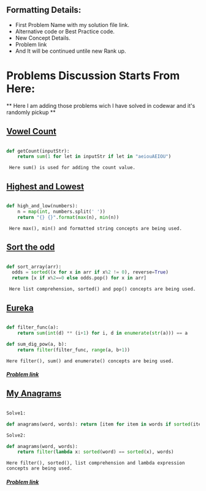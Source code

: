 ## Formatting Details:

- First Problem Name with my solution file link.
- Alternative code or Best Practice code.
- New Concept Details.
- Problem link
- And It will be continued untile new Rank up.

# Problems Discussion Starts From Here:
** Here I am adding those problems wich I have solved in codewar and it's randomly pickup **

## [Vowel Count](https://github.com/samiulislamponik/codewar/blob/master/7kyu/vowel_count.py " Problem-1 ")

``` python

def getCount(inputStr):
    return sum(1 for let in inputStr if let in "aeiouAEIOU")

```

` Here sum() is used for adding the count value.`


## [Highest and Lowest](https://github.com/samiulislamponik/codewar/blob/master/7kyu/highest_and_lowest.py " Problem-2 ")

```python

def high_and_low(numbers):
    n = map(int, numbers.split(' '))
    return "{} {}".format(max(n), min(n))

```

` Here max(), min() and formatted string concepts are being used.`


## [Sort the odd](https://github.com/samiulislamponik/codewar/blob/master/7kyu/sort_the_odd.py " Problem-3 ")

```python

def sort_array(arr):
  odds = sorted((x for x in arr if x%2 != 0), reverse=True)
  return [x if x%2==0 else odds.pop() for x in arr]


```

` Here list comprehension, sorted() and pop() concepts are being used.`


## [Eureka](https://github.com/samiulislamponik/codewar/blob/master/7kyu/eureka.py "Problem-4")

```python

def filter_func(a):
    return sum(int(d) ** (i+1) for i, d in enumerate(str(a))) == a

def sum_dig_pow(a, b):
    return filter(filter_func, range(a, b+1))


```

` Here filter(), sum() and enumerate() concepts are being used. `

##### [Problem link](https://www.codewars.com/kata/5626b561280a42ecc50000d1/python "codewar problem")



## [My Anagrams](https://github.com/samiulislamponik/codewar/blob/master/7kyu/anagrams.py "Problem-5")

```python

Solve1:

def anagrams(word, words): return [item for item in words if sorted(item)==sorted(word)]

Solve2:

def anagrams(word, words):
    return filter(lambda x: sorted(word) == sorted(x), words)

```

` Here filter(), sorted(), list comprehension and lambda expression concepts are being used. `

##### [Problem link](https://www.codewars.com/kata/523a86aa4230ebb5420001e1/python "codewar problem")




